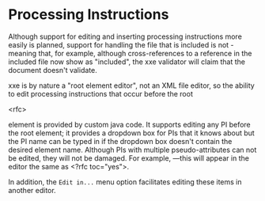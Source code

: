# Processing Instructions #

Although support for editing and inserting <?rfc include=?> processing instructions more easily is planned, support for handling the file that is included is not - meaning that, for example, although cross-references to a reference in the included file now show as "included", the xxe validator will claim that the document doesn't validate.

xxe is by nature a "root element editor", not an XML file editor, so the ability to edit processing instructions that occur before the root 

&lt;rfc&gt;

 element is provided by custom java code. It supports editing any <?rfc ...?> PI before the root element; it provides a dropdown box for PIs that it knows about but the PI name can be typed in if the dropdown box doesn't contain the desired element name. Although PIs with multiple pseudo-attributes can not be edited, they will not be damaged. For example, <?rfc toc="yes" toccompact="no"?>&#8212;this will appear in the editor the same as <?rfc toc="yes">.

In addition, the ` Edit in... ` menu option facilitates editing these items in another editor.